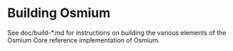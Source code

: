 Building Osmium
===============

See doc/build-*.md for instructions on building the various
elements of the Osmium Core reference implementation of Osmium.
